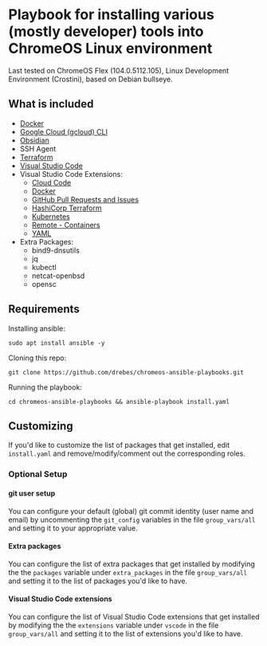 # Playbook for installing various (mostly developer) tools into ChromeOS Linux environment

Last tested on ChromeOS Flex (104.0.5112.105), Linux Development Environment (Crostini), based on Debian bullseye.

## What is included

* [Docker](https://docs.docker.com/engine/install/debian/)
* [Google Cloud  (gcloud) CLI](https://cloud.google.com/sdk/docs/install#deb)
* [Obsidian](https://flathub.org/apps/details/md.obsidian.Obsidian)
* SSH Agent
* [Terraform](https://www.terraform.io/cli/install/apt)
* [Visual Studio Code](https://code.visualstudio.com/docs/setup/linux)
* Visual Studio Code Extensions:
  - [Cloud Code](https://marketplace.visualstudio.com/items?itemName=GoogleCloudTools.cloudcode)
  - [Docker](https://marketplace.visualstudio.com/items?itemName=ms-azuretools.vscode-docker)
  - [GitHub Pull Requests and Issues](https://marketplace.visualstudio.com/items?github.vscode-pull-request-github)
  - [HashiCorp Terraform](https://marketplace.visualstudio.com/items?itemName=HashiCorp.terraform)
  - [Kubernetes](https://marketplace.visualstudio.com/items?itemName=ms-kubernetes-tools.vscode-kubernetes-tools)
  - [Remote - Containers](https://marketplace.visualstudio.com/items?itemName=ms-vscode-remote.remote-containers)
  - [YAML](https://marketplace.visualstudio.com/items?redhat.vscode-yaml)
* Extra Packages:
  - bind9-dnsutils
  - jq
  - kubectl
  - netcat-openbsd
  - opensc

## Requirements

Installing ansible:

```shell
sudo apt install ansible -y
```

Cloning this repo:

```shell
git clone https://github.com/drebes/chromeos-ansible-playbooks.git
```

Running the playbook:

```shell
cd chromeos-ansible-playbooks && ansible-playbook install.yaml
```

## Customizing

If you'd like to customize the list of packages that get installed, edit `install.yaml` and
remove/modify/comment out the corresponding roles.

### Optional Setup

#### git user setup

You can configure your default (global) git commit identity (user name and email) by uncommenting
the `git_config` variables in the file `group_vars/all` and setting it to your appropriate value.

#### Extra packages

You can configure the list of extra packages that get installed by modifying the 
the `packages` variable under `extra_packages` in the file `group_vars/all` and setting it to the list of packages
you'd like to have.

#### Visual Studio Code extensions

You can configure the list of Visual Studio Code extensions that get installed by modifying the 
the `extensions` variable under `vscode` in the file `group_vars/all` and setting it to the list of extensions
you'd like to have.